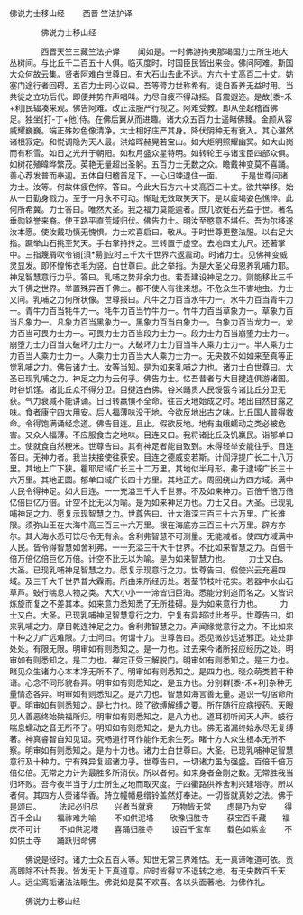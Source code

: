   佛说力士移山经
　　西晋 竺法护译




　　　　佛说力士移山经

　　　　西晋天竺三藏竺法护译
　　闻如是。一时佛游拘夷那竭国力士所生地大丛树间。与比丘千二百五十人俱。临灭度时。时国臣民皆出来会。佛问阿难。斯国大众何故云集。贤者阿难白世尊曰。有大石山去此不远。方六十丈高百二十丈。妨塞门途行者回碍。五百力士同心议曰。吾等膂力世称希有。徒自畜养无益时用。当共徙之立功后代。即便并势齐声唱叫。力尽自疲不得动摇。音震遐迩。是故[黍-禾+利]民辐凑来观。佛告阿难。改正法服严行视之。阿难受教。即从坐起稽首佛足。独坐[打-丁+他]侍。在佛后翼从而进趣。诸大众五百力士遥睹佛臻。金颜从容威耀巍巍。端正殊妙色像清净。大士相好庄严其身。降伏阴种无有衰入。其心湛然诸根寂定。和悦调隐为天人最。洪焰晖赫晃若宝山。如大炬明照耀幽冥。如大山岗而有积雪。如日之光升于朝阳。如秋月盛众星特明。如转轮王与诸宝臣四部众俱。如树花殖暐晔繁茂。英艳无量超出圣躬。五百力士无数之众。瞻戴神变莫不喜踊。善心荐发普而奉迎。五体自归稽首足下。一心归竦退住一面。
　　于是世尊问诸力士。汝等。何故体疲色悴。答曰。今此大石方六十丈高百二十丈。欲共举移。始从一日勤身戮力。至于一月永不可动。惭耻无效取笑天下。是以疲竭姿色憔悴。此何所希冀。力士答曰。唯然大圣。我之福力莫能逾者。庶几欲徙石光益于世。著名垂勋铭誉来裔。使王路平直荒域归伏。佛告力士。明汝至愍意不堪任。吾为尔移遂汝本愿。使汝戴功慎无愧惧。力士欢喜启曰。敬从。于时世尊更整法服。以右足大指。蹶举山石挑至梵天。手右掌持抟之。三转置于虚空。去地四丈九尺。还著掌中。三指篾屑吹令销[浿*昜]应时三千大千世界六返震动。时诸力士。见佛神变威灵显发。即怀惶怖衣毛为竖。白世尊曰。此之举指。为是大圣父母恩养乳哺力耶。神足智慧意行力乎。答曰。乳哺之势非余力也。若吾建设神足之力。则能移此三千大千佛之世界。举置殊异百千佛土。都不使人有往来想。不危众生不害地虫。力士又问。乳哺之力何所状像。世尊报曰。凡牛之力百当水牛力一。水牛力百当青牛力一。青牛力百当牦牛力一。牦牛力百当竹牛力一。竹牛力百当草象力一。草象力百当凡象力一。凡象力百当黑象力一。黑象力百当白象力一。白象力百当龙力一。龙力百当可畏力士力一。可畏力士力百当段力士力一。段力士力百当崩堕力士力一。崩堕力士力百当大破坏力士力一。大破坏力士力百当半人乘力士力一。半人乘力士力百当人乘力士力一。人乘力士力百当大人乘力士力一。无央数不如如来至真等正觉乳哺之力。佛告诸力士。汝等当知。是为如来乳哺之力也。诸力士白世尊曰。大圣已现乳哺之力。神足之力为云何乎。佛告力士。忆吾昔者与大目揵连俱游诸国。时谷饥馑。诸比丘众不得分卫。目揵连白佛。谷米踊贵人民馁饿今诸比丘分卫无获。气力衰减不能讲诵。日日转羸惧不全命。往古天地始成之时。地出自然甘露之味。食者康宁四大用安。后人福薄味没于地。今欲反地出古之味。比丘国人普得救命。令得饱满诵经念道。佛告目连。且止。假欲反地。地有虫蛾蠕动之类必被危害。又众人福薄。不应服食古之地味。目连又曰。我将诸比丘及饥羸民。诣郁单曰土。使就食自然粳米。世尊告曰。其有神足者能自致到。未得轻举安能往乎。目连答曰。无神力者。我当扶接使往获安。目连之德威变若斯。计阎浮提广长二十八万里。其地上广下狭。瞿耶尼域广长三十二万里。其地似半月形。弗于逮域广长三十六万里。其地正圆。郁单曰域广长四十方里。其地正方。周回绕山为四方域。满中人民令得神足。如大目连。一一充溢三千大千世界。不及如来神力。百倍千倍万倍亿倍巨亿万倍。计空不比无以为喻。是为如来神足力也。力士又白。大圣。已现乳哺神足之力。愿复示现智慧之力。世尊告曰。计大海深三百三十六万里。广长难限。须弥山王在大海中高三百三十六万里。根在海底亦三百三十六万里。辟方亦尔。其大海水悉可饮尽令无有余。舍利弗智慧不可测量。无能减者。使四方域满中人民。皆令得智慧如舍利弗。一一充溢三千大千世界。不比如来智慧之力。百倍千倍万倍亿倍巨亿万倍。计空不比无以为喻。是为如来智慧力也。
　　力士又白。大圣。已现乳哺神足智慧之力。愿复示现意行之力。世尊告曰。假使兴云充遍四域。及三千大千世界普大霖雨。所由来所经历处。若茎节枝叶花实。若器中水山石草芦。蚑行喘息人物之类。大大小小一一渧皆归巨海。悉能分别追而名之。又皆识炼旋而复之不差其本。如来意力悉知悉了无所挂碍。是为如来意行力也。
　　力士又白。大圣。已现乳哺神足智慧意行之力。宁复有异超过此者乎。世尊告曰。如来乳哺之力。摩目乾连神足之力。舍利弗智慧之力。声闻缘觉意行之力。不比如来十种之力广远难限。力士问曰。何谓十力。世尊告曰。悉见微妙远近邪正。处处非处处。有限无限。明审如有则悉知之。是一力也。过去来今诸所报应经历之处。明审如有则悉知之。是二力也。禅定正受三解脱门。明审如有则悉知之。是三力也。睹见众生诸力心本本净无所不了。明审如有则悉知之。是四力也。晓众萌类若干种语。心念不同形貌各异。明审如有则悉知之。是五力也。分别群[黍-禾+利]杂种无量情态各异。明审如有则悉知之。是六力也。智慧如海言善无量。追识一切宿命所更。明审如有则悉知之。是七力也。晓了欲缚解缚之要。所在随行应病授药。天眼见人善恶终始殃福所归。明审如有则悉知之。是八力也。道耳彻听闻天人声。蚑行喘息蠕动之音无所不了。明知如有则悉知之。是九力也。佛无诸漏终始永尽无复缚著。神真睿智自知见证。究畅道行可作能作无余生死。睹十方人众生根本无所不察。明审如有则悉知之。是为十力也。诸力士白世尊曰。大圣。已现乳哺神足智慧意行及十种力。宁有殊异复超诸力乎。世尊告曰。一切诸力虽为强盛。百倍千倍万倍亿倍。无常之力计为最胜多所消伏。所以者何。如来身者金刚之数。无常胜我当归坏败。吾今夜半当于力士所生之地而取灭度。于四衢路供养舍利兴建塔寺。所以者何。其四方人赍诸华香。跱立幢幡悬缯铃盖然灯奉进。一切皆就真妙之法。佛于是颂曰。
　　法起必归尽　　兴者当就衰
　　万物皆无常　　虑是乃为安
　　得百千金山　　福祚难为喻
　　不如供泥塔　　欣豫归胜寺
　　获宝百千藏　　福庆不可计
　　不如供泥塔　　喜踊归胜寺
　　设百千宝车　　载色如紫金
　　不如供土寺　　踊跃归命佛

　　佛说是经时。诸力士众五百人等。知世无常三界难怙。无一真谛唯道可依。贡高即除不计吾我。皆发无上正真道意。应时皆得立不退转之地。有无央数百千天人。远尘离垢诸法法眼生。佛说如是莫不欢喜。各以头面著地。为佛作礼。

　　佛说力士移山经


